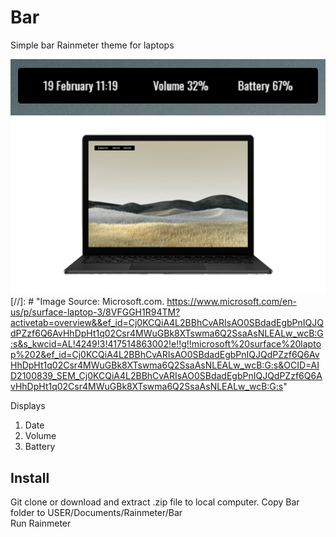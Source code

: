 # Bar
Simple bar Rainmeter theme for laptops

![](https://github.com/kaugm/Bar/blob/master/closeup.png)
![](https://github.com/kaugm/Bar/blob/master/mockup.png)
[//]: # "Image Source: Microsoft.com. https://www.microsoft.com/en-us/p/surface-laptop-3/8VFGGH1R94TM?activetab=overview&&ef_id=Cj0KCQiA4L2BBhCvARIsAO0SBdadEgbPnIQJQdPZzf6Q6AvHhDpHt1q02Csr4MWuGBk8XTswma6Q2SsaAsNLEALw_wcB:G:s&s_kwcid=AL!4249!3!417514863002!e!!g!!microsoft%20surface%20laptop%202&ef_id=Cj0KCQiA4L2BBhCvARIsAO0SBdadEgbPnIQJQdPZzf6Q6AvHhDpHt1q02Csr4MWuGBk8XTswma6Q2SsaAsNLEALw_wcB:G:s&OCID=AID2100839_SEM_Cj0KCQiA4L2BBhCvARIsAO0SBdadEgbPnIQJQdPZzf6Q6AvHhDpHt1q02Csr4MWuGBk8XTswma6Q2SsaAsNLEALw_wcB:G:s"


Displays  
1. Date
2. Volume
3. Battery


Install
-----
Git clone or download and extract .zip file to local computer. Copy Bar folder to USER/Documents/Rainmeter/Bar\
Run Rainmeter
